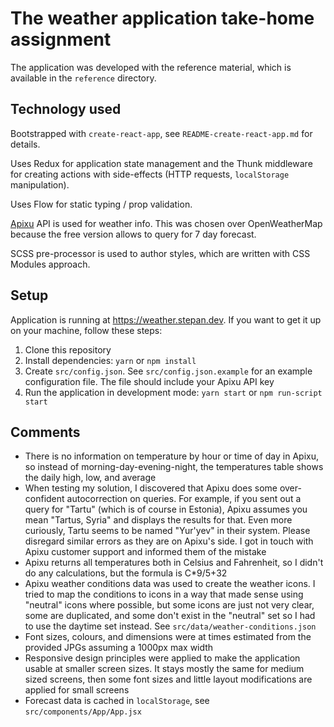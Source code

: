 # The weather application take-home assignment

The application was developed with the reference material, which is available in the `reference` directory.

## Technology used

Bootstrapped with `create-react-app`, see `README-create-react-app.md` for details.

Uses Redux for application state management and the Thunk middleware for creating actions with side-effects (HTTP requests, `localStorage` manipulation).

Uses Flow for static typing / prop validation.

[Apixu](https://www.apixu.com/) API is used for weather info. This was chosen over OpenWeatherMap because the free version allows to query for 7 day forecast.

SCSS pre-processor is used to author styles, which are written with CSS Modules approach.

## Setup

Application is running at https://weather.stepan.dev. If you want to get it up on your machine, follow these steps:

1. Clone this repository
2. Install dependencies: `yarn` or `npm install`
3. Create `src/config.json`. See `src/config.json.example` for an example configuration file. The file should include your Apixu API key
4. Run the application in development mode: `yarn start` or `npm run-script start`

## Comments

- There is no information on temperature by hour or time of day in Apixu, so instead of morning-day-evening-night, the temperatures table shows the daily high, low, and average
- When testing my solution, I discovered that Apixu does some over-confident autocorrection on queries. For example, if you sent out a query for "Tartu" (which is of course in Estonia), Apixu assumes you mean "Tartus, Syria" and displays the results for that. Even more curiously, Tartu seems to be named "Yur'yev" in their system. Please disregard similar errors as they are on Apixu's side. I got in touch with Apixu customer support and informed them of the mistake
- Apixu returns all temperatures both in Celsius and Fahrenheit, so I didn't do any calculations, but the formula is C*9/5+32
- Apixu weather conditions data was used to create the weather icons. I tried to map the conditions to icons in a way that made sense using "neutral" icons where possible, but some icons are just not very clear, some are duplicated, and some don't exist in the "neutral" set so I had to use the daytime set instead. See `src/data/weather-conditions.json`
- Font sizes, colours, and dimensions were at times estimated from the provided JPGs assuming a 1000px max width
- Responsive design principles were applied to make the application usable at smaller screen sizes. It stays mostly the same for medium sized screens, then some font sizes and little layout modifications are applied for small screens
- Forecast data is cached in `localStorage`, see `src/components/App/App.jsx`
